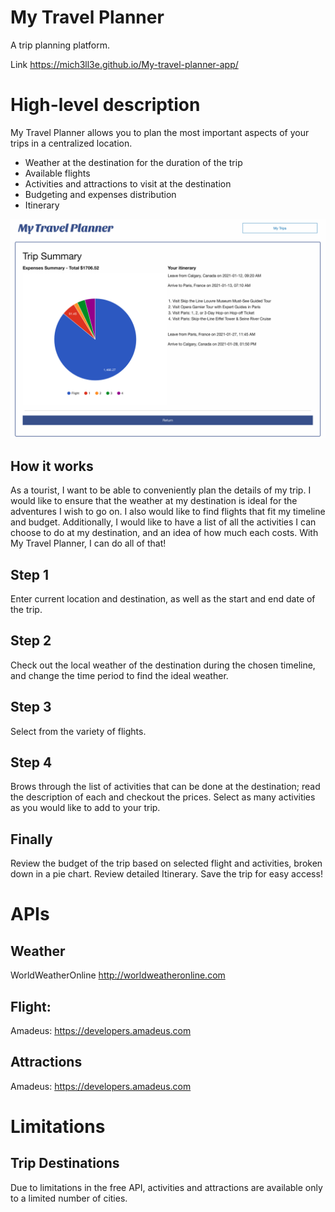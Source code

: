 # My Travel Planner

A trip planning platform.

Link https://mich3ll3e.github.io/My-travel-planner-app/

# High-level description

My Travel Planner allows you to plan the most important aspects of your trips in a centralized location.

- Weather at the destination for the duration of the trip
- Available flights
- Activities and attractions to visit at the destination
- Budgeting and expenses distribution
- Itinerary

![Screenshot](assets/images/screenshot.png)

## How it works
As a tourist, I want to be able to conveniently plan the details of my trip. I would like to ensure that the weather at my destination is ideal for the adventures I wish to go on. I also would like to find flights that fit my timeline and budget. Additionally, I would like to have a list of all the activities I can choose to do at my destination, and an idea of how much each costs. With My Travel Planner, I can do all of that!

## Step 1
Enter current location and destination, as well as the start and end date of the trip.

## Step 2
Check out the local weather of the destination during the chosen timeline, and change the time period to find the ideal weather.

## Step 3
Select from the variety of flights.

## Step 4
Brows through the list of activities that can be done at the destination; read the description of each and checkout the prices.
Select as many activities as you would like to add to your trip.

## Finally
Review the budget of the trip based on selected flight and activities, broken down in a pie chart.
Review detailed Itinerary.
Save the trip for easy access!


# APIs

## Weather

WorldWeatherOnline http://worldweatheronline.com

## Flight:

Amadeus: https://developers.amadeus.com

## Attractions

Amadeus: https://developers.amadeus.com


# Limitations

## Trip Destinations

Due to limitations in the free API, activities and attractions are available only to a limited number of cities.

